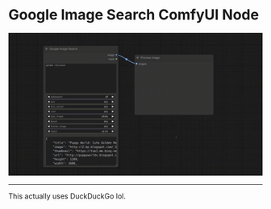 

# Google Image Search ComfyUI Node


![alt text](wiki/demo/demo.gif)




--------------

This actually uses DuckDuckGo lol.